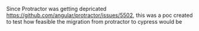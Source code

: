 Since Protractor was getting depricated https://github.com/angular/protractor/issues/5502, this was a poc created to test how feasible the migration from protractor to cypress would be

